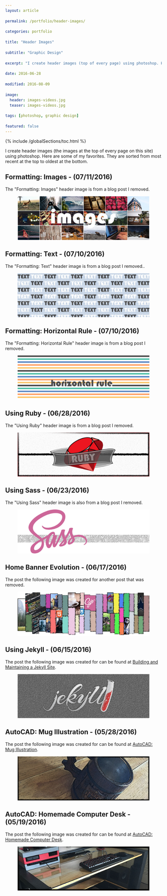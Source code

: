 ```yaml
---
layout: article

permalink: /portfolio/header-images/

categories: portfolio

title: "Header Images"

subtitle: "Graphic Design"

excerpt: "I create header images (top of every page) using photoshop. Here are some of my favorites."

date: 2016-06-28

modified: 2016-08-09

image:
  header: images-videos.jpg
  teaser: images-videos.jpg

tags: [photoshop, graphic design]

featured: false
---
```

{% include /globalSections/toc.html %}

I create header images (the images at the top of every page on this site) using photoshop. Here are some of my favorites.  They are sorted from most recent at the top to oldest at the bottom.

## Formatting: Images - (07/11/2016)
The "Formatting: Images" header image is from a blog post I removed.
<figure class="full">
	<a href="/images/header/images-videos.jpg" title="Formatting: Images"><img src="/images/header/images-videos.jpg" alt="Formatting: Images" /></a>
</figure>

## Formatting: Text - (07/10/2016)
The "Formatting: Text" header image is from a blog post I removed..
<figure class="full">
	<a href="/images/header/text.jpg" title="Formatting: Text"><img src="/images/header/text.jpg" alt="Formatting: Text" /></a>
</figure>

## Formatting: Horizontal Rule - (07/10/2016)
The "Formatting: Horizontal Rule" header image is from a blog post I removed.
<figure class="full">
	<a href="/images/header/horizontal-rule.jpg" title="Formatting: Horizontal Rule"><img src="/images/header/horizontal-rule.jpg" alt="Formatting: Horizontal Rule" /></a>
</figure>

## Using Ruby - (06/28/2016)
The "Using Ruby" header image is from a blog post I removed.
<figure class="full">
	<a href="/images/header/ruby.jpg" title="Learning Ruby"><img src="/images/header/ruby.jpg" alt="Learning Ruby" /></a>
</figure>

## Using Sass - (06/23/2016)
The "Using Sass" header image is also from a blog post I removed.
<figure class="full">
	<a href="/images/header/sass.jpg" title="Learning Sass"><img src="/images/header/sass.jpg" alt="Learning Sass" /></a>
</figure>

## Home Banner Evolution - (06/17/2016)
The post the following image was created for another post that was removed.
<figure class="full">
	<a href="/images/header/home.jpg" title="lution of the Home Page Header Image"><img src="/images/header/home.jpg" alt="lution of the Home Page Header Image" /></a>
</figure>

## Using Jekyll - (06/15/2016)
The post the following image was created for can be found at <a href="{{site.url}}/blog/using-jekyll/">Building and Maintaining a Jekyll Site</a>.
<figure class="full">
	<a href="/images/header/using-jekyll.jpg" title="Using Jekyll to Build and Maintain this Site"><img src="/images/header/using-jekyll.jpg" alt="Using Jekyll to Build and Maintain this Site" /></a>
</figure>

## AutoCAD: Mug Illustration - (05/28/2016)
The post the following image was created for can be found at <a href="{{site.url}}/portfolio/mug-illustration/">AutoCAD: Mug Illustration</a>.
<figure class="full">
	<a href="/images/header/mug.jpg" title="AutoCAD: Mug Illustration"><img src="/images/header/mug.jpg" alt="AutoCAD: Mug Illustration" /></a>
</figure>

## AutoCAD: Homemade Computer Desk - (05/19/2016)
The post the following image was created for can be found at <a href="{{site.url}}/portfolio/homemade-computer-desk/">AutoCAD: Homemade Computer Desk</a>.
<figure class="full">
	<a href="/images/header/comp-desk.jpg" title="AutoCAD: Homemade Computer Desk"><img src="/images/header/comp-desk.jpg" alt="AutoCAD: Homemade Computer Desk" /></a>
</figure>

